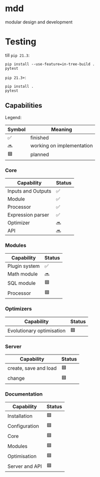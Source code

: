 # mdd
modular design and development

# Testing
till `pip 21.3`:
```
pip install --use-feature=in-tree-build .
pytest
```
`pip 21.3+`:
```
pip install .
pytest
```

## Capabilities

Legend:

| Symbol | Meaning                              |
| ------ | ------------------------------------ |
| ✅     | finished                             |
| 🔜     | working on implementation            |
| 🟦     | planned                              |


### Core

| Capability                           | Status |
| ------------------------------------ | ------ |
| Inputs and Outputs                   | ✅     |
| Module                               | ✅     |
| Processor                            | ✅     |
| Expression parser                    | ✅     |
| Optimizer                            | 🔜     |
| API                                  | 🔜     |


### Modules

| Capability                           | Status |
| ------------------------------------ | ------ |
| Plugin system                        | ✅     |
| Math module                          | 🔜     |
| SQL module                           | 🟦     |
| Processor                            | 🟦     |

### Optimizers

| Capability                           | Status |
| ------------------------------------ | ------ |
| Evolutionary optimisation            | 🟦     |

### Server

| Capability                           | Status |
| ------------------------------------ | ------ |
| create, save and load                | 🟦     |
| change                               | 🟦     |

### Documentation

| Capability                           | Status |
| ------------------------------------ | ------ |
| Installation                         | 🟦     |
| Configuration                        | 🟦     |
| Core                                 | 🟦     |
| Modules                              | 🟦     |
| Optimisation                         | 🟦     |
| Server and API                       | 🟦     |
